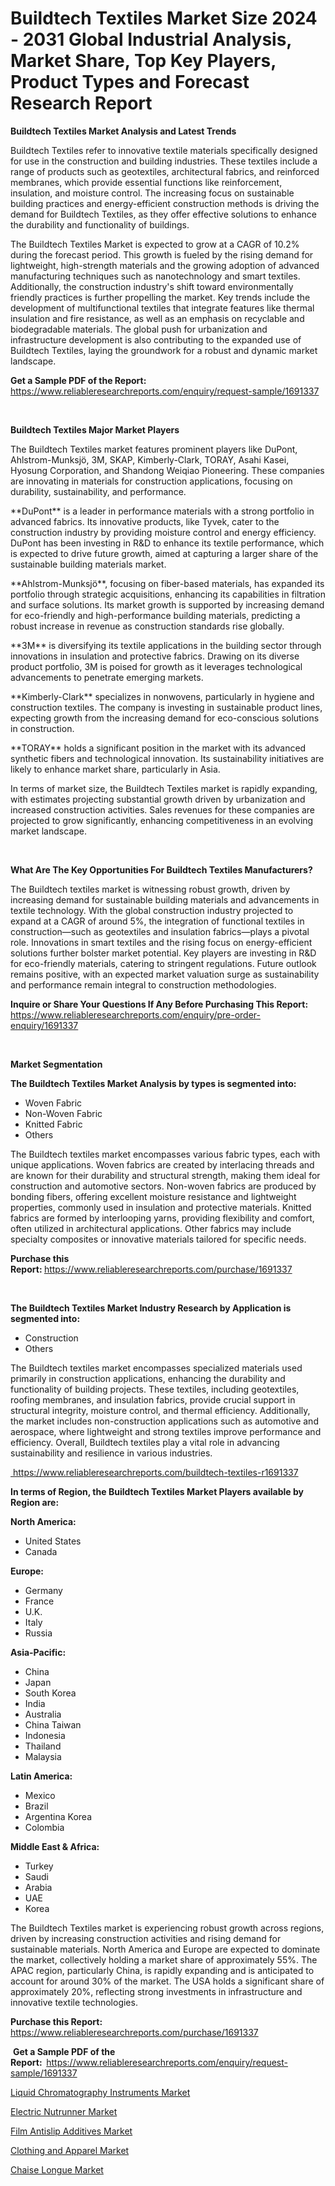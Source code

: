 <p><h1>Buildtech Textiles Market Size 2024 - 2031 Global Industrial Analysis, Market Share, Top Key Players, Product Types and Forecast Research Report</h1></p><p><strong>Buildtech Textiles Market Analysis and Latest Trends</strong></p>
<p><p>Buildtech Textiles refer to innovative textile materials specifically designed for use in the construction and building industries. These textiles include a range of products such as geotextiles, architectural fabrics, and reinforced membranes, which provide essential functions like reinforcement, insulation, and moisture control. The increasing focus on sustainable building practices and energy-efficient construction methods is driving the demand for Buildtech Textiles, as they offer effective solutions to enhance the durability and functionality of buildings. </p><p>The Buildtech Textiles Market is expected to grow at a CAGR of 10.2% during the forecast period. This growth is fueled by the rising demand for lightweight, high-strength materials and the growing adoption of advanced manufacturing techniques such as nanotechnology and smart textiles. Additionally, the construction industry's shift toward environmentally friendly practices is further propelling the market. Key trends include the development of multifunctional textiles that integrate features like thermal insulation and fire resistance, as well as an emphasis on recyclable and biodegradable materials. The global push for urbanization and infrastructure development is also contributing to the expanded use of Buildtech Textiles, laying the groundwork for a robust and dynamic market landscape.</p></p>
<p><strong>Get a Sample PDF of the Report:&nbsp;</strong> <a href="https://www.reliableresearchreports.com/enquiry/request-sample/1691337?utm_campaign=24&utm_medium=2&utm_source=Github&utm_content=ia&utm_term=17102024&utm_id=buildtech-textiles">https://www.reliableresearchreports.com/enquiry/request-sample/1691337</a></p>
<p>&nbsp;</p>
<p><strong>Buildtech Textiles Major Market Players</strong></p>
<p><p>The Buildtech Textiles market features prominent players like DuPont, Ahlstrom-Munksjö, 3M, SKAP, Kimberly-Clark, TORAY, Asahi Kasei, Hyosung Corporation, and Shandong Weiqiao Pioneering. These companies are innovating in materials for construction applications, focusing on durability, sustainability, and performance.</p><p>**DuPont** is a leader in performance materials with a strong portfolio in advanced fabrics. Its innovative products, like Tyvek, cater to the construction industry by providing moisture control and energy efficiency. DuPont has been investing in R&D to enhance its textile performance, which is expected to drive future growth, aimed at capturing a larger share of the sustainable building materials market.</p><p>**Ahlstrom-Munksjö**, focusing on fiber-based materials, has expanded its portfolio through strategic acquisitions, enhancing its capabilities in filtration and surface solutions. Its market growth is supported by increasing demand for eco-friendly and high-performance building materials, predicting a robust increase in revenue as construction standards rise globally.</p><p>**3M** is diversifying its textile applications in the building sector through innovations in insulation and protective fabrics. Drawing on its diverse product portfolio, 3M is poised for growth as it leverages technological advancements to penetrate emerging markets.</p><p>**Kimberly-Clark** specializes in nonwovens, particularly in hygiene and construction textiles. The company is investing in sustainable product lines, expecting growth from the increasing demand for eco-conscious solutions in construction.</p><p>**TORAY** holds a significant position in the market with its advanced synthetic fibers and technological innovation. Its sustainability initiatives are likely to enhance market share, particularly in Asia.</p><p>In terms of market size, the Buildtech Textiles market is rapidly expanding, with estimates projecting substantial growth driven by urbanization and increased construction activities. Sales revenues for these companies are projected to grow significantly, enhancing competitiveness in an evolving market landscape.</p></p>
<p>&nbsp;</p>
<p><strong>What Are The Key Opportunities For Buildtech Textiles Manufacturers?</strong></p>
<p><p>The Buildtech textiles market is witnessing robust growth, driven by increasing demand for sustainable building materials and advancements in textile technology. With the global construction industry projected to expand at a CAGR of around 5%, the integration of functional textiles in construction—such as geotextiles and insulation fabrics—plays a pivotal role. Innovations in smart textiles and the rising focus on energy-efficient solutions further bolster market potential. Key players are investing in R&D for eco-friendly materials, catering to stringent regulations. Future outlook remains positive, with an expected market valuation surge as sustainability and performance remain integral to construction methodologies.</p></p>
<p><strong>Inquire or Share Your Questions If Any Before Purchasing This Report:</strong> <a href="https://www.reliableresearchreports.com/enquiry/pre-order-enquiry/1691337?utm_campaign=24&utm_medium=2&utm_source=Github&utm_content=ia&utm_term=17102024&utm_id=buildtech-textiles">https://www.reliableresearchreports.com/enquiry/pre-order-enquiry/1691337</a></p>
<p>&nbsp;</p>
<p><strong>Market Segmentation</strong></p>
<p><strong>The Buildtech Textiles Market Analysis by types is segmented into:</strong></p>
<p><ul><li>Woven Fabric</li><li>Non-Woven Fabric</li><li>Knitted Fabric</li><li>Others</li></ul></p>
<p><p>The Buildtech textiles market encompasses various fabric types, each with unique applications. Woven fabrics are created by interlacing threads and are known for their durability and structural strength, making them ideal for construction and automotive sectors. Non-woven fabrics are produced by bonding fibers, offering excellent moisture resistance and lightweight properties, commonly used in insulation and protective materials. Knitted fabrics are formed by interlooping yarns, providing flexibility and comfort, often utilized in architectural applications. Other fabrics may include specialty composites or innovative materials tailored for specific needs.</p></p>
<p><strong>Purchase this Report:&nbsp;</strong><a href="https://www.reliableresearchreports.com/purchase/1691337?utm_campaign=24&utm_medium=2&utm_source=Github&utm_content=ia&utm_term=17102024&utm_id=buildtech-textiles">https://www.reliableresearchreports.com/purchase/1691337</a></p>
<p>&nbsp;</p>
<p><strong>The Buildtech Textiles Market Industry Research by Application is segmented into:</strong></p>
<p><ul><li>Construction</li><li>Others</li></ul></p>
<p><p>The Buildtech textiles market encompasses specialized materials used primarily in construction applications, enhancing the durability and functionality of building projects. These textiles, including geotextiles, roofing membranes, and insulation fabrics, provide crucial support in structural integrity, moisture control, and thermal efficiency. Additionally, the market includes non-construction applications such as automotive and aerospace, where lightweight and strong textiles improve performance and efficiency. Overall, Buildtech textiles play a vital role in advancing sustainability and resilience in various industries.</p></p>
<p><a href="https://www.reliableresearchreports.com/buildtech-textiles-r1691337?utm_campaign=24&utm_medium=2&utm_source=Github&utm_content=ia&utm_term=17102024&utm_id=buildtech-textiles">&nbsp;https://www.reliableresearchreports.com/buildtech-textiles-r1691337</a></p>
<p><strong>In terms of Region, the Buildtech Textiles Market Players available by Region are:</strong></p>
<p>
    <p> <strong> North America: </strong>
        <ul>
            <li>United States</li>
            <li>Canada</li>
        </ul>
        </p> 
    <p> <strong> Europe: </strong>
        <ul>
            <li>Germany</li>
            <li>France</li>
            <li>U.K.</li>
            <li>Italy</li>
            <li>Russia</li>
        </ul>
        </p> 
    <p> <strong> Asia-Pacific: </strong>
        <ul>
            <li>China</li>
            <li>Japan</li>
            <li>South Korea</li>
            <li>India</li>
            <li>Australia</li>
            <li>China Taiwan</li>
            <li>Indonesia</li>
            <li>Thailand</li>
            <li>Malaysia</li>
        </ul>
        </p> 
    <p> <strong> Latin America: </strong>
        <ul>
            <li>Mexico</li>
            <li>Brazil</li>
            <li>Argentina Korea</li>
            <li>Colombia</li>
        </ul>
        </p> 
    <p> <strong> Middle East & Africa: </strong>
        <ul>
            <li>Turkey</li>
            <li>Saudi</li>
            <li>Arabia</li>
            <li>UAE</li>
            <li>Korea</li>
        </ul>
    </p>
    </p>
<p><p>The Buildtech Textiles market is experiencing robust growth across regions, driven by increasing construction activities and rising demand for sustainable materials. North America and Europe are expected to dominate the market, collectively holding a market share of approximately 55%. The APAC region, particularly China, is rapidly expanding and is anticipated to account for around 30% of the market. The USA holds a significant share of approximately 20%, reflecting strong investments in infrastructure and innovative textile technologies.</p></p>
<p><strong>Purchase this Report: </strong><a href="https://www.reliableresearchreports.com/purchase/1691337?utm_campaign=24&utm_medium=2&utm_source=Github&utm_content=ia&utm_term=17102024&utm_id=buildtech-textiles">https://www.reliableresearchreports.com/purchase/1691337</a></p>
<p>&nbsp;<strong>Get a Sample PDF of the Report:&nbsp;&nbsp;</strong><a href="https://www.reliableresearchreports.com/enquiry/request-sample/1691337?utm_campaign=24&utm_medium=2&utm_source=Github&utm_content=ia&utm_term=17102024&utm_id=buildtech-textiles">https://www.reliableresearchreports.com/enquiry/request-sample/1691337</a></p>
<p><strong></strong></p>
<p><p><a href="https://issuu.com/reportprime-2/docs/liquid-chromatography-instruments-m_7a90607ea4166f?utm_campaign=24&utm_medium=2&utm_source=Github&utm_content=ia&utm_term=17102024&utm_id=buildtech-textiles">Liquid Chromatography Instruments Market</a></p><p><a href="https://issuu.com/reportprime-2/docs/electric-nutrunner-market-size-2030_f666f79711fc15?utm_campaign=24&utm_medium=2&utm_source=Github&utm_content=ia&utm_term=17102024&utm_id=buildtech-textiles">Electric Nutrunner Market</a></p><p><a href="https://github.com/inouyeaowaugh3/Market-Research-Report-List-1/blob/main/film-antislip-additives-market.md?utm_campaign=24&utm_medium=2&utm_source=Github&utm_content=ia&utm_term=17102024&utm_id=buildtech-textiles">Film Antislip Additives Market</a></p><p><a href="https://www.linkedin.com/pulse/global-clothing-apparel-market-product-types-applications-ugltc?utm_campaign=24&utm_medium=2&utm_source=Github&utm_content=ia&utm_term=17102024&utm_id=buildtech-textiles">Clothing and Apparel Market</a></p><p><a href="https://www.linkedin.com/pulse/chaise-longue-market-size-growth-industry-analysis-segmentation-c1nff?utm_campaign=24&utm_medium=2&utm_source=Github&utm_content=ia&utm_term=17102024&utm_id=buildtech-textiles">Chaise Longue Market</a></p></p>
